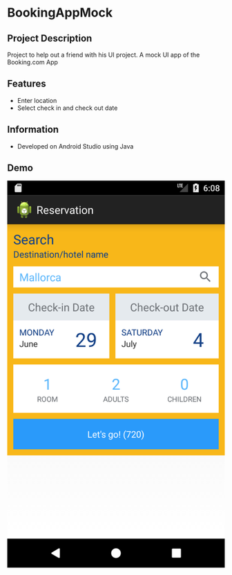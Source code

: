 # BookingAppMock

## Project Description
Project to help out a friend with his UI project.
A mock UI app of the Booking.com App

## Features
- Enter location
- Select check in and check out date

## Information
- Developed on Android Studio using Java

## Demo
![Demo](/demo/demo.png?raw=true "Demo")
